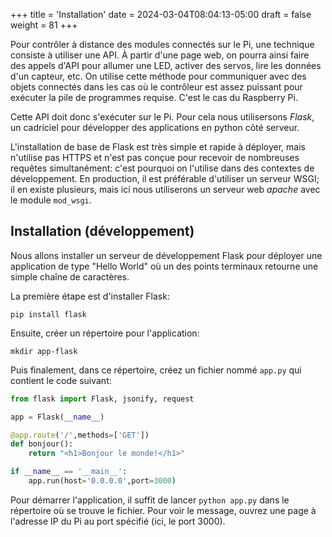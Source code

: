 +++
title = 'Installation'
date = 2024-03-04T08:04:13-05:00
draft = false
weight = 81
+++
<!--
# AVEC FLASK
Pour serveur de dev:
- pip install flask
- Créer un répertoire pour l'app
- Créer un fichier app.py

Exercices: 
- 
Next: 
- Faire un serveur de prod
- Déployer 
-------------------------------
-->
Pour contrôler à distance des modules connectés sur le Pi, une technique consiste à utiliser une API. À partir d'une page web, on pourra ainsi faire des appels d'API pour allumer une LED, activer des servos, lire les données d'un capteur, etc. On utilise cette méthode pour communiquer avec des objets connectés dans les cas où le contrôleur est assez puissant pour exécuter la pile de programmes requise. C'est le cas du Raspberry Pi.

Cette API doit donc s'exécuter sur le Pi. Pour cela nous utilisersons *Flask*, un cadriciel pour développer des applications en python côté serveur.

L'installation de base de Flask est très simple et rapide à déployer, mais n'utilise pas HTTPS et n'est pas conçue pour recevoir de nombreuses requêtes simultanément: c'est pourquoi on l'utilise dans des contextes de développement. En production, il est préférable d'utiliser un serveur WSGI; il en existe plusieurs, mais ici nous utiliserons un serveur web _apache_ avec le module `mod_wsgi`.

## Installation (développement)
Nous allons installer un serveur de développement Flask pour déployer une application de type "Hello World" où un des points terminaux retourne une simple chaîne de caractères.

La première étape est d'installer Flask:
```
pip install flask
```
Ensuite, créer un répertoire pour l'application:
```
mkdir app-flask
```
Puis finalement, dans ce répertoire, créez un fichier nommé `app.py` qui contient le code suivant:
```python
from flask import Flask, jsonify, request

app = Flask(__name__)

@app.route('/',methods=['GET'])
def bonjour():
    return "<h1>Bonjour le monde!</h1>"

if __name__ == '__main__':
    app.run(host='0.0.0.0',port=3000)
```

Pour démarrer l'application, il suffit de lancer `python app.py` dans le répertoire où se trouve le fichier. Pour voir le message, ouvrez une page à l'adresse IP du Pi au port spécifié (ici, le port 3000).
